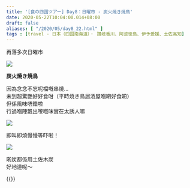 ```yaml
---
title: '[食の四国ツアー] Day8：日曜市 - 炭火焼き焼鳥'
date: 2020-05-22T10:04:00.014+08:00
draft: false
aliases: [ "/2020/05/day8_22.html" ]
tags : [travel - 日本（四国南海道）・ 讚岐香川、阿波徳島、伊予愛媛、土佐高知]
---
```


再落多次日曜市

![](/images/shikoku8g.jpg)

**炭火焼き焼鳥**

因為念念不忘呢檔嘅串燒...  
未到超驚艷好好食咁（平時焼き鳥居酒屋嗰啲好食啲）  
但係風味唔錯啦  
行過嗰陣飄出嚟嘅味實在太誘人嘛 

![](/images/shikoku8g1.jpg)

即叫即燒慢慢等吓啦！

![](/images/shikoku8g2.jpg)

啲炭都係用土佐木炭  
好地道呢～

  
{{<shikoku>}}
